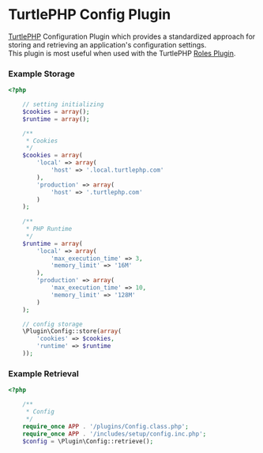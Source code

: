 TurtlePHP Config Plugin
===
[TurtlePHP](https://github.com/onassar/TurtlePHP) Configuration Plugin which
provides a standardized approach for storing and retrieving an
application&#039;s configuration settings.  
This plugin is most useful when used with the TurtlePHP
[Roles Plugin](https://github.com/onassar/TurtlePHP-RolesPlugin).


### Example Storage
``` php
<?php

    // setting initializing
    $cookies = array();
    $runtime = array();

    /**
     * Cookies
     */
    $cookies = array(
        'local' => array(
            'host' => '.local.turtlephp.com'
        ),
        'production' => array(
            'host' => '.turtlephp.com'
        )
    );
    
    /**
     * PHP Runtime
     */
    $runtime = array(
        'local' => array(
            'max_execution_time' => 3,
            'memory_limit' => '16M'
        ),
        'production' => array(
            'max_execution_time' => 10,
            'memory_limit' => '128M'
        )
    );

    // config storage
    \Plugin\Config::store(array(
        'cookies' => $cookies,
        'runtime' => $runtime
    ));

```

### Example Retrieval
``` php
<?php

    /**
     * Config
     */
    require_once APP . '/plugins/Config.class.php';
    require_once APP . '/includes/setup/config.inc.php';
    $config = \Plugin\Config::retrieve();

```
